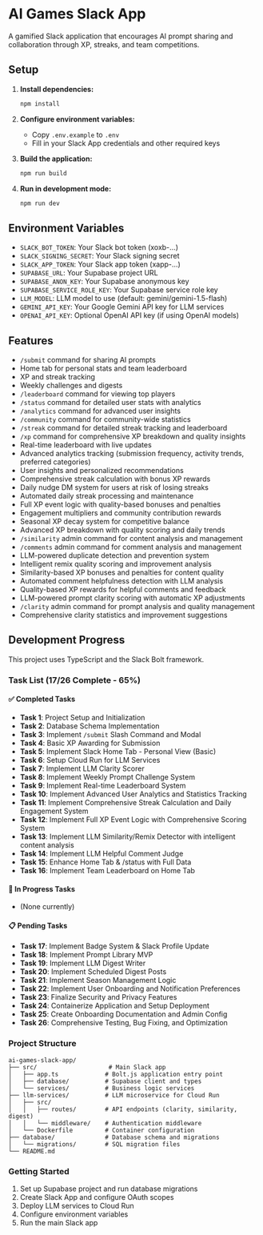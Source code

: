 # AI Games Slack App

A gamified Slack application that encourages AI prompt sharing and collaboration through XP, streaks, and team competitions.

## Setup

1. **Install dependencies:**
   ```bash
   npm install
   ```

2. **Configure environment variables:**
   - Copy `.env.example` to `.env`
   - Fill in your Slack App credentials and other required keys

3. **Build the application:**
   ```bash
   npm run build
   ```

4. **Run in development mode:**
   ```bash
   npm run dev
   ```

## Environment Variables

- `SLACK_BOT_TOKEN`: Your Slack bot token (xoxb-...)
- `SLACK_SIGNING_SECRET`: Your Slack signing secret
- `SLACK_APP_TOKEN`: Your Slack app token (xapp-...)
- `SUPABASE_URL`: Your Supabase project URL
- `SUPABASE_ANON_KEY`: Your Supabase anonymous key
- `SUPABASE_SERVICE_ROLE_KEY`: Your Supabase service role key
- `LLM_MODEL`: LLM model to use (default: gemini/gemini-1.5-flash)
- `GEMINI_API_KEY`: Your Google Gemini API key for LLM services
- `OPENAI_API_KEY`: Optional OpenAI API key (if using OpenAI models)

## Features

- `/submit` command for sharing AI prompts
- Home tab for personal stats and team leaderboard
- XP and streak tracking
- Weekly challenges and digests
- `/leaderboard` command for viewing top players
- `/status` command for detailed user stats with analytics
- `/analytics` command for advanced user insights
- `/community` command for community-wide statistics
- `/streak` command for detailed streak tracking and leaderboard
- `/xp` command for comprehensive XP breakdown and quality insights
- Real-time leaderboard with live updates
- Advanced analytics tracking (submission frequency, activity trends, preferred categories)
- User insights and personalized recommendations
- Comprehensive streak calculation with bonus XP rewards
- Daily nudge DM system for users at risk of losing streaks
- Automated daily streak processing and maintenance
- Full XP event logic with quality-based bonuses and penalties
- Engagement multipliers and community contribution rewards
- Seasonal XP decay system for competitive balance
- Advanced XP breakdown with quality scoring and daily trends
- `/similarity` admin command for content analysis and management
- `/comments` admin command for comment analysis and management
- LLM-powered duplicate detection and prevention system
- Intelligent remix quality scoring and improvement analysis
- Similarity-based XP bonuses and penalties for content quality
- Automated comment helpfulness detection with LLM analysis
- Quality-based XP rewards for helpful comments and feedback
- LLM-powered prompt clarity scoring with automatic XP adjustments
- `/clarity` admin command for prompt analysis and quality management
- Comprehensive clarity statistics and improvement suggestions

## Development Progress

This project uses TypeScript and the Slack Bolt framework.

### Task List (17/26 Complete - 65%)

#### ✅ Completed Tasks
- **Task 1**: Project Setup and Initialization
- **Task 2**: Database Schema Implementation  
- **Task 3**: Implement `/submit` Slash Command and Modal
- **Task 4**: Basic XP Awarding for Submission
- **Task 5**: Implement Slack Home Tab - Personal View (Basic)
- **Task 6**: Setup Cloud Run for LLM Services
- **Task 7**: Implement LLM Clarity Scorer
- **Task 8**: Implement Weekly Prompt Challenge System
- **Task 9**: Implement Real-time Leaderboard System  
- **Task 10**: Implement Advanced User Analytics and Statistics Tracking
- **Task 11**: Implement Comprehensive Streak Calculation and Daily Engagement System
- **Task 12**: Implement Full XP Event Logic with Comprehensive Scoring System
- **Task 13**: Implement LLM Similarity/Remix Detector with intelligent content analysis
- **Task 14**: Implement LLM Helpful Comment Judge
- **Task 15**: Enhance Home Tab & /status with Full Data
- **Task 16**: Implement Team Leaderboard on Home Tab

#### 🔄 In Progress Tasks
- (None currently)

#### 📋 Pending Tasks
- **Task 17**: Implement Badge System & Slack Profile Update
- **Task 18**: Implement Prompt Library MVP
- **Task 19**: Implement LLM Digest Writer
- **Task 20**: Implement Scheduled Digest Posts
- **Task 21**: Implement Season Management Logic
- **Task 22**: Implement User Onboarding and Notification Preferences
- **Task 23**: Finalize Security and Privacy Features
- **Task 24**: Containerize Application and Setup Deployment
- **Task 25**: Create Onboarding Documentation and Admin Config
- **Task 26**: Comprehensive Testing, Bug Fixing, and Optimization

### Project Structure

```
ai-games-slack-app/
├── src/                    # Main Slack app
│   ├── app.ts             # Bolt.js application entry point
│   ├── database/          # Supabase client and types
│   └── services/          # Business logic services
├── llm-services/          # LLM microservice for Cloud Run
│   ├── src/
│   │   ├── routes/        # API endpoints (clarity, similarity, digest)
│   │   └── middleware/    # Authentication middleware
│   └── Dockerfile         # Container configuration
├── database/              # Database schema and migrations
│   └── migrations/        # SQL migration files
└── README.md
```

### Getting Started

1. Set up Supabase project and run database migrations
2. Create Slack App and configure OAuth scopes
3. Deploy LLM services to Cloud Run
4. Configure environment variables
5. Run the main Slack app